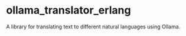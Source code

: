 # ollama_translator_erlang
A library for translating text to different natural languages using Ollama.
